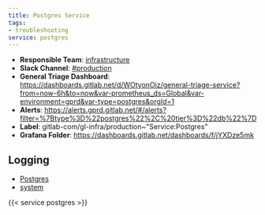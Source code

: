 ```yaml
---
title: Postgres Service
tags:
- troubleshooting
service: postgres
---
```

<!-- MARKER: do not edit this section directly. Edit services/service-mappings.yml then run scripts/generate-docs -->
* **Responsible Team**: [infrastructure](https://about.gitlab.com/handbook/engineering/infrastructure/)
* **Slack Channel**: [#production](https://gitlab.slack.com/archives/production)
* **General Triage Dashboard**: https://dashboards.gitlab.net/d/WOtyonOiz/general-triage-service?from=now-6h&to=now&var-prometheus_ds=Global&var-environment=gprd&var-type=postgres&orgId=1
* **Alerts**: https://alerts.gprd.gitlab.net/#/alerts?filter=%7Btype%3D%22postgres%22%2C%20tier%3D%22db%22%7D
* **Label**: gitlab-com/gl-infra/production~"Service:Postgres"
* **Grafana Folder**: https://dashboards.gitlab.net/dashboards/f/jYXDze5mk

## Logging

* [Postgres](https://log.gitlab.net/goto/d0f8993486c9007a69d85e3a08f1ea7c)
* [system](https://log.gitlab.net/goto/3669d551a595a3a5cf1e9318b74e6c22)

{{< service postgres >}}

<!-- END_MARKER -->

